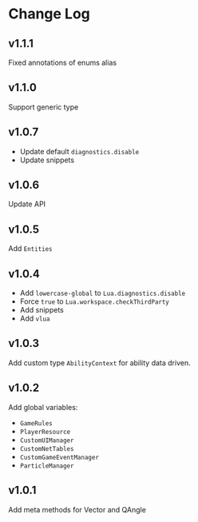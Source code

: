 # Change Log

## v1.1.1

Fixed annotations of enums alias

## v1.1.0

Support generic type

## v1.0.7

-   Update default `diagnostics.disable`
-   Update snippets

## v1.0.6

Update API

## v1.0.5

Add `Entities`

## v1.0.4

-   Add `lowercase-global` to `Lua.diagnostics.disable`
-   Force `true` to `Lua.workspace.checkThirdParty`
-   Add snippets
-   Add `vlua`

## v1.0.3

Add custom type `AbilityContext` for ability data driven.

## v1.0.2

Add global variables:

-   `GameRules`
-   `PlayerResource`
-   `CustomUIManager`
-   `CustomNetTables`
-   `CustomGameEventManager`
-   `ParticleManager`

## v1.0.1

Add meta methods for Vector and QAngle
